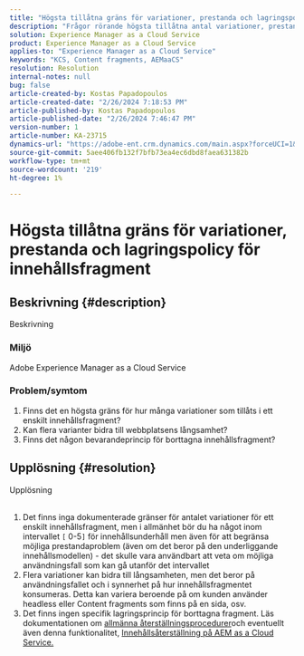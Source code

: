 ```yaml
---
title: "Högsta tillåtna gräns för variationer, prestanda och lagringspolicy för innehållsfragment"
description: "Frågor rörande högsta tillåtna antal variationer, prestanda- och lagringspolicy för innehållsfragment"
solution: Experience Manager as a Cloud Service
product: Experience Manager as a Cloud Service
applies-to: "Experience Manager as a Cloud Service"
keywords: "KCS, Content fragments, AEMaaCS"
resolution: Resolution
internal-notes: null
bug: false
article-created-by: Kostas Papadopoulos
article-created-date: "2/26/2024 7:18:53 PM"
article-published-by: Kostas Papadopoulos
article-published-date: "2/26/2024 7:46:47 PM"
version-number: 1
article-number: KA-23715
dynamics-url: "https://adobe-ent.crm.dynamics.com/main.aspx?forceUCI=1&pagetype=entityrecord&etn=knowledgearticle&id=04bd3cdf-dbd4-ee11-9079-6045bd006c82"
source-git-commit: 5aee406fb132f7bfb73ea4ec6dbd8faea631382b
workflow-type: tm+mt
source-wordcount: '219'
ht-degree: 1%

---
```


# Högsta tillåtna gräns för variationer, prestanda och lagringspolicy för innehållsfragment

## Beskrivning {#description}

Beskrivning<br>


### <b>Miljö</b>

Adobe Experience Manager as a Cloud Service



### <b>Problem/symtom</b>

1. Finns det en högsta gräns för hur många variationer som tillåts i ett enskilt innehållsfragment?
2. Kan flera varianter bidra till webbplatsens långsamhet?
3. Finns det någon bevarandeprincip för borttagna innehållsfragment?



## Upplösning {#resolution}

Upplösning<br><br>


1. Det finns inga dokumenterade gränser för antalet variationer för ett enskilt innehållsfragment, men i allmänhet bör du ha något inom intervallet `[` 0-5`]`  för innehållsunderhåll men även för att begränsa möjliga prestandaproblem (även om det beror på den underliggande innehållsmodellen) - det skulle vara användbart att veta om möjliga användningsfall som kan gå utanför det intervallet
2. Flera variationer kan bidra till långsamheten, men det beror på användningsfallet och i synnerhet på hur innehållsfragmentet konsumeras. Detta kan variera beroende på om kunden använder headless eller Content fragments som finns på en sida, osv.
3. Det finns ingen specifik lagringsprincip för borttagna fragment. Läs dokumentationen om [allmänna återställningsprocedurer](https://experienceleague.adobe.com/docs/experience-cloud-kcs/kbarticles/KA-23505.html?lang=en)och eventuellt även denna funktionalitet, [Innehållsåterställning på AEM as a Cloud Service.](https://experienceleague.adobe.com/docs/experience-manager-cloud-service/content/operations/restore.html?lang=en)


